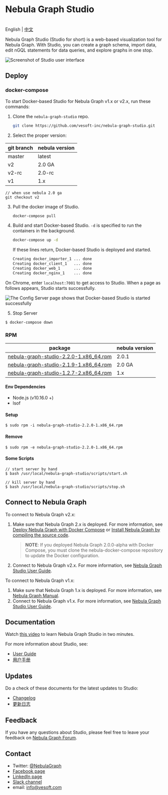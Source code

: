 # Nebula Graph Studio

<br> English | <a href="README-CN.md">中文</a><br/>

Nebula Graph Studio (Studio for short) is a web-based visualization tool for Nebula Graph. With Studio, you can create a graph schema, import data, edit nGQL statements for data queries, and explore graphs in one stop.

![Screenshot of Studio user interface](https://docs-cdn.nebula-graph.com.cn/nebula-studio-docs/st-ug-053.png "Studio user interface")

## Deploy

### docker-compose

To start Docker-based Studio for Nebula Graph v1.x or v2.x, run these commands:

1. Clone the `nebula-graph-studio` repo.

    ```bash
    git clone https://github.com/vesoft-inc/nebula-graph-studio.git
    ```

2. Select the proper version:

| git branch | nebula version|
| --- | --- |
| master | latest |
| v2 | 2.0 GA |
| v2-rc | 2.0-rc |
| v1 |  1.x |
```
// when use nebula 2.0 ga
git checkout v2
```

3. Pull the docker image of Studio.

    ```bash
    docker-compose pull
    ```

4. Build and start Docker-based Studio. `-d` is specified to run the containers in the background.

    ```bash
    docker-compose up -d
    ```
  
    If these lines return, Docker-based Studio is deployed and started.

    ```bash
    Creating docker_importer_1 ... done
    Creating docker_client_1   ... done
    Creating docker_web_1      ... done
    Creating docker_nginx_1    ... done
    ```

On Chrome, enter `localhost:7001` to get access to Studio. When a page as follows appears, Studio starts successfully.

![The Config Server page shows that Docker-based Studio is started successfully](https://docs-cdn.nebula-graph.com.cn/nebula-studio-docs/st-ug-052.png "Docker-based Studio is started")

5. Stop Server
```
$ docker-compose down
```

### RPM
| package | nebula version|
| ----- | ----- |
| [nebula-graph-studio-2.2.0-1.x86_64.rpm](https://oss-cdn.nebula-graph.io/nebula-graph-studio/nebula-graph-studio-2.2.0-1.x86_64.rpm) |  2.0.1 |
| [nebula-graph-studio-2.1.9-1.x86_64.rpm](https://oss-cdn.nebula-graph.io/nebula-graph-studio/nebula-graph-studio-2.1.9-1.x86_64.rpm) |  2.0 GA |
| [nebula-graph-studio-1.2.7-2.x86_64.rpm](https://oss-cdn.nebula-graph.io/nebula-graph-studio/nebula-graph-studio-1.2.7-1.x86_64.rpm) |  1.x |

#### Env Dependencies
- Node.js (v10.16.0 +)
- lsof

#### Setup
```
$ sudo rpm -i nebula-graph-studio-2.2.0-1.x86_64.rpm
```

#### Remove
```
$ sudo rpm -e nebula-graph-studio-2.2.0-1.x86_64.rpm
```

#### Some Scripts
```
// start server by hand
$ bash /usr/local/nebula-graph-studio/scripts/start.sh

// kill server by hand
$ bash /usr/local/nebula-graph-studio/scripts/stop.sh
```
## Connect to Nebula Graph

To connect to Nebula Graph v2.x:

1. Make sure that Nebula Graph 2.x is deployed. For more information, see [Deploy Nebula Graph with Docker Compose](https://docs.nebula-graph.io/2.0/2.quick-start/2.deploy-nebula-graph-with-docker-compose/ "Click to go to Nebula Graph website") or [Install Nebula Graph by compiling the source code](https://docs.nebula-graph.io/2.0/4.deployment-and-installation/2.compile-and-install-nebula-graph/1.install-nebula-graph-by-compiling-the-source-code/ "Click to go to Nebula Graph website").
   > **NOTE**: If you deployed Nebula Graph 2.0.0-alpha with Docker Compose, you must clone the nebula-docker-compose repository to update the Docker configuration.
2. Connect to Nebula Graph v2.x. For more information, see [Nebula Graph Studio User Guide](https://docs.nebula-graph.io/2.0.1/nebula-studio/install-configure/st-ug-connect/ "Click to go to Nebula Graph website").

To connect to Nebula Graph v1.x:

1. Make sure that Nebula Graph 1.x is deployed. For more information, see [Nebula Graph Manual](https://docs.nebula-graph.io/1.2.1/manual-EN/3.build-develop-and-administration/1.build/1.build-source-code/ "Click to go to Nebula Graph website").
2. Connect to Nebula Graph v1.x. For more information, see [Nebula Graph Studio User Guide](https://docs.nebula-graph.io/1.2.1/nebula-studio/install-configure/st-ug-connect/ "Click to go to Nebula Graph website").

## Documentation

Watch [this video](https://www.youtube.com/watch?v=kWg47hn_4Lo "Click to go to Youtube") to learn Nebula Graph Studio in two minutes.

For more information about Studio, see:

- [User Guide](https://docs.nebula-graph.io/2.0.1/nebula-studio/about-studio/st-ug-what-is-graph-studio/ "Click to go to Nebula Graph website")
- [用户手册](https://docs.nebula-graph.com.cn/nebula-studio/about-studio/st-ug-what-is-graph-studio/ "Click to go to Nebula Graph website")

## Updates

Do a check of these documents for the latest updates to Studio:

- [Changelog](docs/CHANGELOG-en.md)
- [更新日志](docs/CHANGELOG-zh.md)

## Feedback

If you have any questions about Studio, please feel free to leave your feedback on [Nebula Graph Forum](https://discuss.nebula-graph.io/ "Click to go to Nebula Graph Forum").

## Contact

- Twitter: [@NebulaGraph](https://twitter.com/NebulaGraph)
- [Facebook page](https://www.facebook.com/NebulaGraph/)
- [LinkedIn page](https://www.linkedin.com/company/vesoft-nebula-graph/)
- [Slack channel](https://join.slack.com/t/nebulagraph/shared_invite/enQtNjIzMjQ5MzE2OTQ2LTM0MjY0MWFlODg3ZTNjMjg3YWU5ZGY2NDM5MDhmOGU2OWI5ZWZjZDUwNTExMGIxZTk2ZmQxY2Q2MzM1OWJhMmY#)
- email: info@vesoft.com

